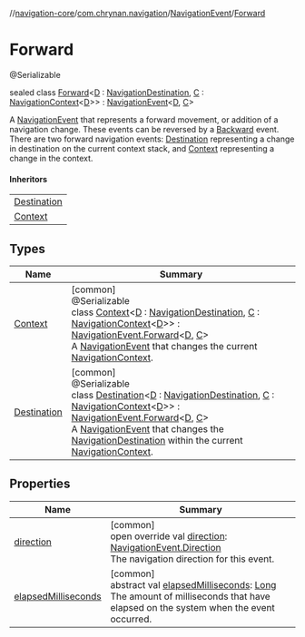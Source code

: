 //[navigation-core](../../../../index.md)/[com.chrynan.navigation](../../index.md)/[NavigationEvent](../index.md)/[Forward](index.md)

# Forward

@Serializable

sealed class [Forward](index.md)&lt;[D](index.md) : [NavigationDestination](../../index.md#1223765350%2FClasslikes%2F-215881696), [C](index.md) : [NavigationContext](../../-navigation-context/index.md)&lt;[D](index.md)&gt;&gt; : [NavigationEvent](../index.md)&lt;[D](index.md), [C](index.md)&gt; 

A [NavigationEvent](../index.md) that represents a forward movement, or addition of a navigation change. These events can be reversed by a [Backward](../-backward/index.md) event. There are two forward navigation events: [Destination](-destination/index.md) representing a change in destination on the current context stack, and [Context](-context/index.md) representing a change in the context.

#### Inheritors

| |
|---|
| [Destination](-destination/index.md) |
| [Context](-context/index.md) |

## Types

| Name | Summary |
|---|---|
| [Context](-context/index.md) | [common]<br>@Serializable<br>class [Context](-context/index.md)&lt;[D](-context/index.md) : [NavigationDestination](../../index.md#1223765350%2FClasslikes%2F-215881696), [C](-context/index.md) : [NavigationContext](../../-navigation-context/index.md)&lt;[D](-context/index.md)&gt;&gt; : [NavigationEvent.Forward](index.md)&lt;[D](-context/index.md), [C](-context/index.md)&gt; <br>A [NavigationEvent](../index.md) that changes the current [NavigationContext](../../-navigation-context/index.md). |
| [Destination](-destination/index.md) | [common]<br>@Serializable<br>class [Destination](-destination/index.md)&lt;[D](-destination/index.md) : [NavigationDestination](../../index.md#1223765350%2FClasslikes%2F-215881696), [C](-destination/index.md) : [NavigationContext](../../-navigation-context/index.md)&lt;[D](-destination/index.md)&gt;&gt; : [NavigationEvent.Forward](index.md)&lt;[D](-destination/index.md), [C](-destination/index.md)&gt; <br>A [NavigationEvent](../index.md) that changes the [NavigationDestination](../../index.md#1223765350%2FClasslikes%2F-215881696) within the current [NavigationContext](../../-navigation-context/index.md). |

## Properties

| Name | Summary |
|---|---|
| [direction](direction.md) | [common]<br>open override val [direction](direction.md): [NavigationEvent.Direction](../-direction/index.md)<br>The navigation direction for this event. |
| [elapsedMilliseconds](../elapsed-milliseconds.md) | [common]<br>abstract val [elapsedMilliseconds](../elapsed-milliseconds.md): [Long](https://kotlinlang.org/api/latest/jvm/stdlib/kotlin/-long/index.html)<br>The amount of milliseconds that have elapsed on the system when the event occurred. |
